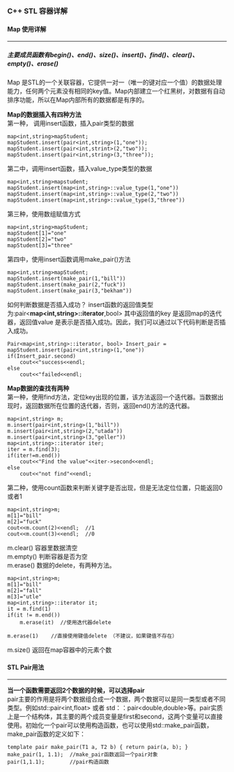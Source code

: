 ### C++ STL 容器详解
#### Map 使用详解
----------
##### 主要成员函数有begin()、end()、size()、insert()、find()、clear()、empty()、erase()
Map 是STL的一个关联容器，它提供一对一（唯一的键对应一个值）的数据处理能力，任何两个元素没有相同的key值。Map内部建立一个红黑树，对数据有自动排序功能，所以在Map内部所有的数据都是有序的。
  
**Map的数据插入有四种方法**   
第一种， 调用insert函数，插入pair类型的数据

	map<int,string>mapStudent;
	mapStudent.insert(pair<int,string>(1,"one"));
	mapStudent.insert(pair<int,strint>(2,"two"));
	mapStudent.insert(pair<int,string>(3,"three"));
第二中，调用insert函数，插入value_type类型的数据

	map<int,string>mapstudent;
	mapStudent.insert(map<int,string>::value_type(1,"one"))
	mapStudent.insert(map<int,string>::value_type(2,"two"))
	mapStudent.insert(map<int,string>::value_type(3,"three"))
第三种，使用数组赋值方式

	map<int,string>mapStudent;
	mapStudent[1]="one"
	mapStudent[2]="two"
	mapStudent[3]="three"
第四中，使用insert函数调用make_pair()方法

	map<int,string>mapStudent;
	mapStudent.insert(make_pair(1,"bill"))
	mapStudent.insert(make_pair(2,"fuck"))
	mapStudent.insert(make_pair(3,"bekham"))
如何判断数据是否插入成功？
insert函数的返回值类型为:pair<**map<int,string>::iterator**,bool>  其中返回值的key 是返回map的迭代器，返回值value 是表示是否插入成功。因此，我们可以通过以下代码判断是否插入成功。

	Pair<map<int,string>::iterator, bool> Insert_pair = mapStudent.insert(pair<int,string>(1,"one"))
	if(Insert_pair.second)
		cout<<"success<<endl;
	else
		cout<<"failed<<endl;
**Map数据的查找有两种**  
第一种，使用find方法，定位key出现的位置，该方法返回一个迭代器。当数据出现时，返回数据所在位置的迭代器，否则，返回end()方法的迭代器。 
 
	map<int,string> m;
	m.insert(pair<int,string>(1,"bill"))
	m.insert(pair<int,string>(2,"utada"))
	m.insert(pair<int,string>(3,"geller"))
	map<int,string>::iterator iter;
	iter = m.find(3);
	if(iter!=m.end())
		cout<<"Find the value"<<iter->second<<endl;
	else
		cout<<"not find"<<endl;
第二种，使用count函数来判断关键字是否出现，但是无法定位位置，只能返回0或者1

	map<int,string>m;
	m[1]="bill"
	m[2]="fuck"
	cout<<m.count(2)<<endl;  //1
	cout<<m.count(3)<<endl;  //0
m.clear() 容器里数据清空  
m.empty() 判断容器是否为空  
m.erase() 数据的delete，有两种方法。

	map<int,string>m;
	m[1]="bill"
	m[2]="fall"
	m[3]="utle"
	map<int,string>::iterator it;
	it = m.find(1)
	if(it != m.end())
		m.erase(it)  //使用迭代器delete

	m.erase(1)    //直接使用键值delete （不建议，如果键值不存在）
m.size() 返回在map容器中的元素个数

#### STL Pair用法 

----------
**当一个函数需要返回2个数据的时候，可以选择pair**  
pair主要的作用是将两个数据组合成一个数据，两个数据可以是同一类型或者不同类型。例如std::pair<int,float> 或者 std：：pair<double,double>等。pair实质上是一个结构体，其主要的两个成员变量是first和second，这两个变量可以直接使用。初始化一个pair可以使用构造函数，也可以使用std::make_pair函数，make\_pair函数的定义如下：

	template pair make_pair(T1 a, T2 b) { return pair(a, b); }
	make_pair(1, 1.1);  //make_pair函数返回一个pair对象
	pair(1,1.1);        //pair构造函数



	
	
